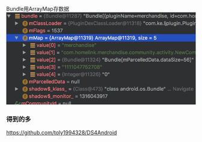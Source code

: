 
Bundle用ArrayMap存数据
![arraymap1](../../imgs/arraymap1.png)

### 得到的多


https://github.com/toly1994328/DS4Android 